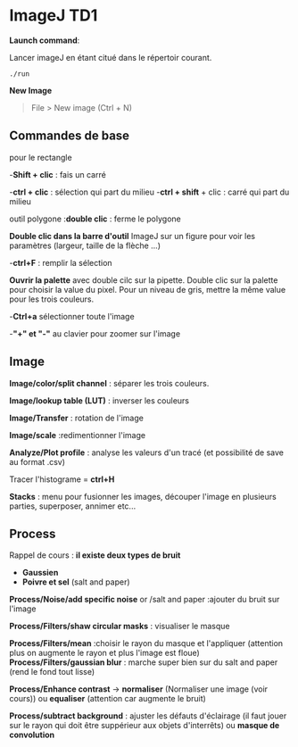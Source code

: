 # **ImageJ TD1**

**Launch command**:



Lancer imageJ en étant citué dans le répertoir courant.

```console
./run
```

**New Image**
> File > New image (Ctrl + N)

## **Commandes de base**

pour le rectangle

-**Shift + clic** : fais un carré

-**ctrl + clic** : sélection qui part du milieu
-**ctrl + shift** + clic : carré qui part du milieu

outil polygone :**double clic** : ferme le polygone

**Double clic dans la barre d'outil** ImageJ sur un figure pour voir les paramètres (largeur, taille de la flèche ...)

-**ctrl+F** : remplir la sélection

**Ouvrir la palette** avec double cilc sur la pipette. Double clic sur la palette pour choisir la value du pixel. Pour un niveau de gris, mettre la même value pour les trois couleurs.

-**Ctrl+a** sélectionner toute l'image

-**"+" et "-"** au clavier pour zoomer sur l'image

## **Image**

**Image/color/split channel** : séparer les trois couleurs.

**Image/lookup table (LUT)** : inverser les couleurs

**Image/Transfer** : rotation de l'image

**Image/scale** :redimentionner l'image

**Analyze/Plot profile** : analyse les valeurs d'un tracé (et possibilité de save au format .csv)

Tracer l'histograme = **ctrl+H**

**Stacks** : menu pour fusionner les images, découper l'image en plusieurs parties, superposer, annimer etc...

## **Process**

Rappel de cours : **il existe deux types de bruit**

- **Gaussien**
- **Poivre et sel** (salt and paper)

**Process/Noise/add specific noise** or /salt and paper :ajouter du bruit sur l'image

**Process/Filters/shaw circular masks** : visualiser le masque

**Process/Filters/mean** :choisir le rayon du masque et l'appliquer (attention plus on augmente le rayon et plus l'image est floue)
**Process/Filters/gaussian blur** : marche super bien sur du salt and paper (rend le fond tout lisse)


**Process/Enhance contrast** -> **normaliser** (Normaliser une image (voir cours))
ou **equaliser** (attention car augmente le bruit)

**Process/subtract background** : ajuster les défauts d'éclairage (il faut jouer sur le rayon qui doit être suppérieur aux objets d'interrêts) ou **masque de convolution**
